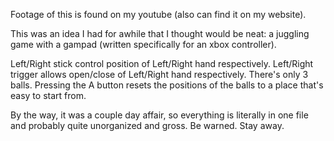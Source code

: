 Footage of this is found on my youtube (also can find it on my website).

This was an idea I had for awhile that I thought would be neat: a juggling game with a gampad (written specifically for an xbox controller).

Left/Right stick control position of Left/Right hand respectively.
Left/Right trigger allows open/close of Left/Right hand respectively.
There's only 3 balls. Pressing the A button resets the positions of the balls to a place that's easy to start from.


By the way, it was a couple day affair, so everything is literally in one file and probably quite unorganized and gross. Be warned. Stay away.
